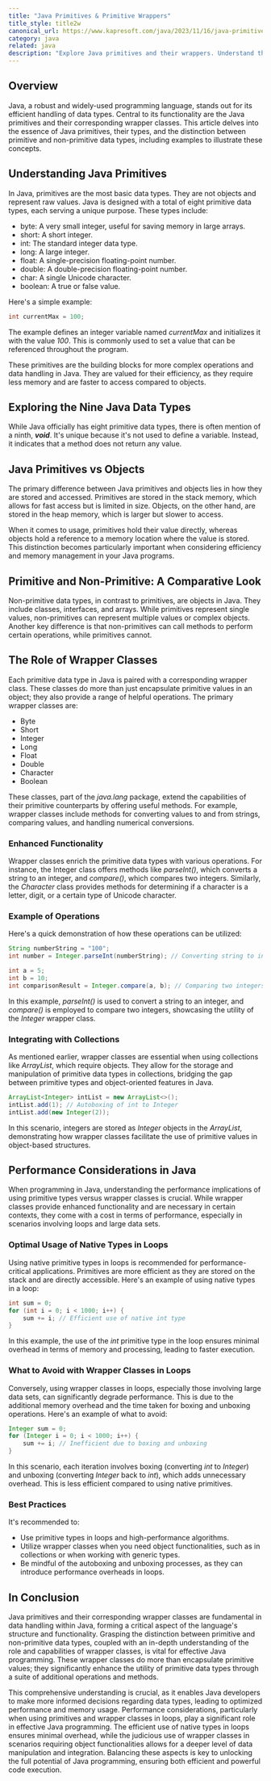 ```yaml
---
title: "Java Primitives & Primitive Wrappers"
title_style: title2w
canonical_url: https://www.kapresoft.com/java/2023/11/16/java-primitives-and-primitive-wrappers.html
category: java
related: java
description: "Explore Java primitives and their wrappers. Understand the difference between primitive and non-primitive data types with examples."
---
```



## Overview

Java, a robust and widely-used programming language, stands out for its efficient handling of data types. Central to its functionality are the Java primitives and their corresponding wrapper classes. This article delves into the essence of Java primitives, their types, and the distinction between primitive and non-primitive data types, including examples to illustrate these concepts.<!--excerpt-->

## Understanding Java Primitives

In Java, primitives are the most basic data types. They are not objects and represent raw values. Java is designed with a total of eight primitive data types, each serving a unique purpose. These types include:

- byte: A very small integer, useful for saving memory in large arrays.
- short: A short integer.
- int: The standard integer data type.
- long: A large integer.
- float: A single-precision floating-point number.
- double: A double-precision floating-point number.
- char: A single Unicode character.
- boolean: A true or false value.

Here's a simple example:

```java
int currentMax = 100;
```

The example defines an integer variable named _currentMax_ and initializes it with the value _100_. This is commonly used to set a value that can be referenced throughout the program.

These primitives are the building blocks for more complex operations and data handling in Java. They are valued for their efficiency, as they require less memory and are faster to access compared to objects.

## Exploring the Nine Java Data Types

While Java officially has eight primitive data types, there is often mention of a ninth, _**void**_. It's unique because it's not used to define a variable. Instead, it indicates that a method does not return any value.

## Java Primitives vs Objects

The primary difference between Java primitives and objects lies in how they are stored and accessed. Primitives are stored in the stack memory, which allows for fast access but is limited in size. Objects, on the other hand, are stored in the heap memory, which is larger but slower to access.

When it comes to usage, primitives hold their value directly, whereas objects hold a reference to a memory location where the value is stored. This distinction becomes particularly important when considering efficiency and memory management in your Java programs.

## Primitive and Non-Primitive: A Comparative Look

Non-primitive data types, in contrast to primitives, are objects in Java. They include classes, interfaces, and arrays. While primitives represent single values, non-primitives can represent multiple values or complex objects. Another key difference is that non-primitives can call methods to perform certain operations, while primitives cannot.

## The Role of Wrapper Classes

Each primitive data type in Java is paired with a corresponding wrapper class. These classes do more than just encapsulate primitive values in an object; they also provide a range of helpful operations. The primary wrapper classes are:

- Byte
- Short
- Integer
- Long
- Float
- Double
- Character
- Boolean

These classes, part of the _java.lang_ package, extend the capabilities of their primitive counterparts by offering useful methods. For example, wrapper classes include methods for converting values to and from strings, comparing values, and handling numerical conversions.

### Enhanced Functionality

Wrapper classes enrich the primitive data types with various operations. For instance, the Integer class offers methods like _parseInt()_, which converts a string to an integer, and _compare()_, which compares two integers. Similarly, the _Character_ class provides methods for determining if a character is a letter, digit, or a certain type of Unicode character.

### Example of Operations

Here's a quick demonstration of how these operations can be utilized:

```java
String numberString = "100";
int number = Integer.parseInt(numberString); // Converting string to int

int a = 5;
int b = 10;
int comparisonResult = Integer.compare(a, b); // Comparing two integers
```
In this example, _parseInt()_ is used to convert a string to an integer, and _compare()_ is employed to compare two integers, showcasing the utility of the _Integer_ wrapper class.

### Integrating with Collections

As mentioned earlier, wrapper classes are essential when using collections like _ArrayList_, which require objects. They allow for the storage and manipulation of primitive data types in collections, bridging the gap between primitive types and object-oriented features in Java.

```java
ArrayList<Integer> intList = new ArrayList<>();
intList.add(1); // Autoboxing of int to Integer
intList.add(new Integer(2));
```

In this scenario, integers are stored as _Integer_ objects in the _ArrayList_, demonstrating how wrapper classes facilitate the use of primitive values in object-based structures.

## Performance Considerations in Java

When programming in Java, understanding the performance implications of using primitive types versus wrapper classes is crucial. While wrapper classes provide enhanced functionality and are necessary in certain contexts, they come with a cost in terms of performance, especially in scenarios involving loops and large data sets.

### Optimal Usage of Native Types in Loops
Using native primitive types in loops is recommended for performance-critical applications. Primitives are more efficient as they are stored on the stack and are directly accessible. Here's an example of using native types in a loop:

```java
int sum = 0;
for (int i = 0; i < 1000; i++) {
    sum += i; // Efficient use of native int type
}
```
In this example, the use of the _int_ primitive type in the loop ensures minimal overhead in terms of memory and processing, leading to faster execution.

### What to Avoid with Wrapper Classes in Loops
Conversely, using wrapper classes in loops, especially those involving large data sets, can significantly degrade performance. This is due to the additional memory overhead and the time taken for boxing and unboxing operations. Here's an example of what to avoid:

```java
Integer sum = 0;
for (Integer i = 0; i < 1000; i++) {
    sum += i; // Inefficient due to boxing and unboxing
}
```
In this scenario, each iteration involves boxing (converting _int_ to _Integer_) and unboxing (converting _Integer_ back to _int_), which adds unnecessary overhead. This is less efficient compared to using native primitives.

### Best Practices

It's recommended to:

- Use primitive types in loops and high-performance algorithms.
- Utilize wrapper classes when you need object functionalities, such as in collections or when working with generic types.
- Be mindful of the autoboxing and unboxing processes, as they can introduce performance overheads in loops.

## In Conclusion

Java primitives and their corresponding wrapper classes are fundamental in data handling within Java, forming a critical aspect of the language's structure and functionality. Grasping the distinction between primitive and non-primitive data types, coupled with an in-depth understanding of the role and capabilities of wrapper classes, is vital for effective Java programming. These wrapper classes do more than encapsulate primitive values; they significantly enhance the utility of primitive data types through a suite of additional operations and methods.

This comprehensive understanding is crucial, as it enables Java developers to make more informed decisions regarding data types, leading to optimized performance and memory usage. Performance considerations, particularly when using primitives and wrapper classes in loops, play a significant role in effective Java programming. The efficient use of native types in loops ensures minimal overhead, while the judicious use of wrapper classes in scenarios requiring object functionalities allows for a deeper level of data manipulation and integration. Balancing these aspects is key to unlocking the full potential of Java programming, ensuring both efficient and powerful code execution.
